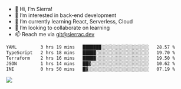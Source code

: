 - 👋 Hi, I’m Sierra!
- 👀 I’m interested in back-end development
- 🌱 I’m currently learning React, Serverless, Cloud
- 💞️ I’m looking to collaborate on learning
- 📫 Reach me via git@sierrac.dev

<!--START_SECTION:waka-->

```txt
YAML         3 hrs 19 mins   ███████░░░░░░░░░░░░░░░░░░   28.57 %
TypeScript   2 hrs 18 mins   █████░░░░░░░░░░░░░░░░░░░░   19.70 %
Terraform    2 hrs 16 mins   █████░░░░░░░░░░░░░░░░░░░░   19.50 %
JSON         1 hrs 14 mins   ██▓░░░░░░░░░░░░░░░░░░░░░░   10.62 %
INI          0 hrs 50 mins   █▓░░░░░░░░░░░░░░░░░░░░░░░   07.19 %
```

<!--END_SECTION:waka-->


![](https://hit.yhype.me/github/profile?user_id=7351311)
